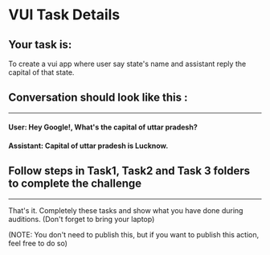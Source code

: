 # VUI Task Details
## Your task is: 
To create a vui app where user say state's name and assistant reply the capital of that state.

## Conversation should look like this :
___
#### User: Hey Google!, What's the capital of uttar pradesh?
#### Assistant: Capital of uttar pradesh is Lucknow. 

## Follow steps in Task1, Task2 and Task 3 folders to complete the challenge
___

That's it. Completely these tasks and show what you have done during auditions. (Don't forget to bring your laptop)

(NOTE: You don't need to publish this, but if you want to publish this action, feel free to do so)